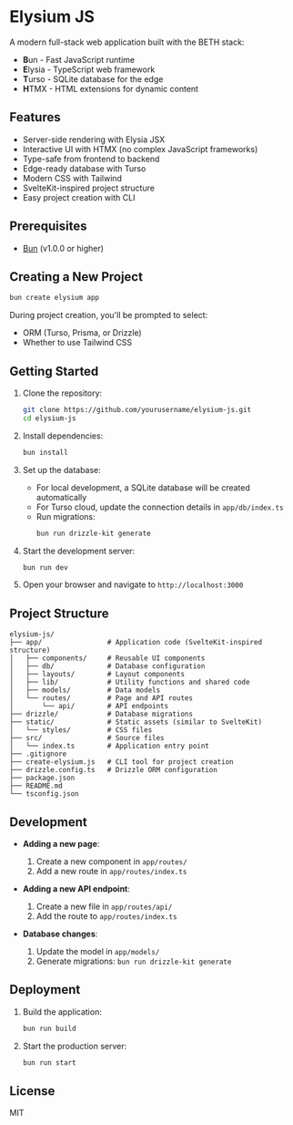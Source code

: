 # Elysium JS

A modern full-stack web application built with the BETH stack:

- **B**un - Fast JavaScript runtime
- **E**lysia - TypeScript web framework
- **T**urso - SQLite database for the edge
- **H**TMX - HTML extensions for dynamic content

## Features

- Server-side rendering with Elysia JSX
- Interactive UI with HTMX (no complex JavaScript frameworks)
- Type-safe from frontend to backend
- Edge-ready database with Turso
- Modern CSS with Tailwind
- SvelteKit-inspired project structure
- Easy project creation with CLI

## Prerequisites

- [Bun](https://bun.sh/) (v1.0.0 or higher)

## Creating a New Project

```bash
bun create elysium app
```

During project creation, you'll be prompted to select:
- ORM (Turso, Prisma, or Drizzle)
- Whether to use Tailwind CSS

## Getting Started

1. Clone the repository:
   ```bash
   git clone https://github.com/yourusername/elysium-js.git
   cd elysium-js
   ```

2. Install dependencies:
   ```bash
   bun install
   ```

3. Set up the database:
   - For local development, a SQLite database will be created automatically
   - For Turso cloud, update the connection details in `app/db/index.ts`
   - Run migrations:
     ```bash
     bun run drizzle-kit generate
     ```

4. Start the development server:
   ```bash
   bun run dev
   ```

5. Open your browser and navigate to `http://localhost:3000`

## Project Structure

```
elysium-js/
├── app/                # Application code (SvelteKit-inspired structure)
│   ├── components/     # Reusable UI components
│   ├── db/             # Database configuration
│   ├── layouts/        # Layout components
│   ├── lib/            # Utility functions and shared code
│   ├── models/         # Data models
│   └── routes/         # Page and API routes
│       └── api/        # API endpoints
├── drizzle/            # Database migrations
├── static/             # Static assets (similar to SvelteKit)
│   └── styles/         # CSS files
├── src/                # Source files
│   └── index.ts        # Application entry point
├── .gitignore
├── create-elysium.js   # CLI tool for project creation
├── drizzle.config.ts   # Drizzle ORM configuration
├── package.json
├── README.md
└── tsconfig.json
```

## Development

- **Adding a new page**:
  1. Create a new component in `app/routes/`
  2. Add a new route in `app/routes/index.ts`

- **Adding a new API endpoint**:
  1. Create a new file in `app/routes/api/`
  2. Add the route to `app/routes/index.ts`

- **Database changes**:
  1. Update the model in `app/models/`
  2. Generate migrations: `bun run drizzle-kit generate`

## Deployment

1. Build the application:
   ```bash
   bun run build
   ```

2. Start the production server:
   ```bash
   bun run start
   ```

## License

MIT

